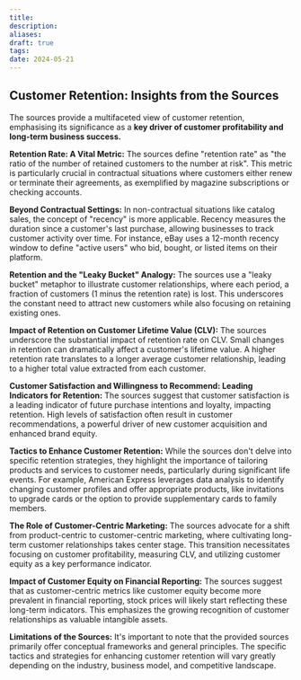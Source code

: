 ```yaml
---
title: 
description: 
aliases: 
draft: true
tags: 
date: 2024-05-21
---
```

## Customer Retention: Insights from the Sources

The sources provide a multifaceted view of customer retention, emphasising its significance as a **key driver of customer profitability and long-term business success.**

**Retention Rate: A Vital Metric:** The sources define "retention rate" as "the ratio of the number of retained customers to the number at risk". This metric is particularly crucial in contractual situations where customers either renew or terminate their agreements, as exemplified by magazine subscriptions or checking accounts.

**Beyond Contractual Settings:** In non-contractual situations like catalog sales, the concept of "recency" is more applicable. Recency measures the duration since a customer's last purchase, allowing businesses to track customer activity over time. For instance, eBay uses a 12-month recency window to define "active users" who bid, bought, or listed items on their platform.

**Retention and the "Leaky Bucket" Analogy:** The sources use a "leaky bucket" metaphor to illustrate customer relationships, where each period, a fraction of customers (1 minus the retention rate) is lost. This underscores the constant need to attract new customers while also focusing on retaining existing ones.

**Impact of Retention on Customer Lifetime Value (CLV):** The sources underscore the substantial impact of retention rate on CLV. Small changes in retention can dramatically affect a customer's lifetime value. A higher retention rate translates to a longer average customer relationship, leading to a higher total value extracted from each customer.

**Customer Satisfaction and Willingness to Recommend: Leading Indicators for Retention:** The sources suggest that customer satisfaction is a leading indicator of future purchase intentions and loyalty, impacting retention. High levels of satisfaction often result in customer recommendations, a powerful driver of new customer acquisition and enhanced brand equity.

**Tactics to Enhance Customer Retention:** While the sources don't delve into specific retention strategies, they highlight the importance of tailoring products and services to customer needs, particularly during significant life events. For example, American Express leverages data analysis to identify changing customer profiles and offer appropriate products, like invitations to upgrade cards or the option to provide supplementary cards to family members.

**The Role of Customer-Centric Marketing:** The sources advocate for a shift from product-centric to customer-centric marketing, where cultivating long-term customer relationships takes center stage. This transition necessitates focusing on customer profitability, measuring CLV, and utilizing customer equity as a key performance indicator.

**Impact of Customer Equity on Financial Reporting:** The sources suggest that as customer-centric metrics like customer equity become more prevalent in financial reporting, stock prices will likely start reflecting these long-term indicators. This emphasizes the growing recognition of customer relationships as valuable intangible assets.

**Limitations of the Sources:** It's important to note that the provided sources primarily offer conceptual frameworks and general principles. The specific tactics and strategies for enhancing customer retention will vary greatly depending on the industry, business model, and competitive landscape.